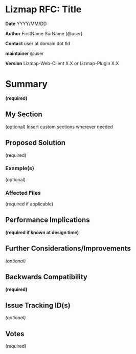 # Lizmap RFC: Title

**Date** YYYY/MM/DD

**Author** FirstName SurName (@user)

**Contact** user at domain dot tld

**maintainer** @user

**Version** Lizmap-Web-Client X.X or Lizmap-Plugin X.X

# Summary

**(required)**

## My Section

(optional) Insert custom sections wherever needed

## Proposed Solution

(required)

### Example(s)

(optional)

### Affected Files

(required if applicable)

## Performance Implications

**(required if known at design time)**

## Further Considerations/Improvements

*(optional)*

## Backwards Compatibility

**(required)**

## Issue Tracking ID(s)

*(optional)*

## Votes

(required)

